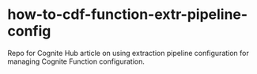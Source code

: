 # how-to-cdf-function-extr-pipeline-config
Repo for Cognite Hub article on using extraction pipeline configuration for managing Cognite Function configuration.
